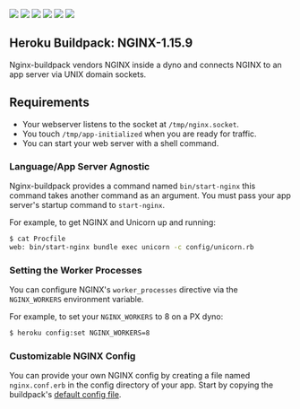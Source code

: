 [![](https://img.shields.io/badge/nginx-1.15.9-009688.svg)](https://nginx.org/) [![](https://img.shields.io/badge/openssl-1.1.1b-009688.svg)](https://www.openssl.org/) [![](https://img.shields.io/badge/zlib-1.2.11-009688.svg)](https://www.zlib.net/) [![](https://img.shields.io/badge/pcre-8.42-009688.svg)](https://www.pcre.org/) [![](https://img.shields.io/badge/head--more-0.33-009688.svg)](https://github.com/openresty/headers-more-nginx-module) [![](https://img.shields.io/badge/head--more-vnginxrtmpv-009688.svg)](https://github.com/arut/nginx-rtmp-module)
## Heroku Buildpack: NGINX-1.15.9
Nginx-buildpack vendors NGINX inside a dyno and connects NGINX to an app server via UNIX domain sockets.

## Requirements
* Your webserver listens to the socket at `/tmp/nginx.socket`.
* You touch `/tmp/app-initialized` when you are ready for traffic.
* You can start your web server with a shell command.

### Language/App Server Agnostic
Nginx-buildpack provides a command named `bin/start-nginx` this command takes another command as an argument. You must pass your app server's startup command to `start-nginx`.

For example, to get NGINX and Unicorn up and running:

```bash
$ cat Procfile
web: bin/start-nginx bundle exec unicorn -c config/unicorn.rb
```

### Setting the Worker Processes
You can configure NGINX's `worker_processes` directive via the
`NGINX_WORKERS` environment variable.

For example, to set your `NGINX_WORKERS` to 8 on a PX dyno:

```bash
$ heroku config:set NGINX_WORKERS=8
```

### Customizable NGINX Config
You can provide your own NGINX config by creating a file named `nginx.conf.erb` in the config directory of your app. Start by copying the buildpack's [default config file](config/nginx.conf.erb).
